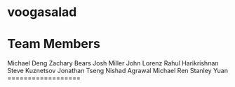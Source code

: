 voogasalad
==========

<h1>Team Members</h1>
Michael Deng
Zachary Bears
Josh Miller
John Lorenz
Rahul Harikrishnan
Steve Kuznetsov
Jonathan Tseng
Nishad Agrawal
Michael Ren
Stanley Yuan
==================
